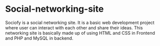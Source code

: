 # Social-networking-site
Sociofy is a social networking site. It is a basic web development project where user can interact with each other and share their ideas.
This networking site is basically made up of using HTML and CSS in Frontend and PHP and MySQL in backend.
